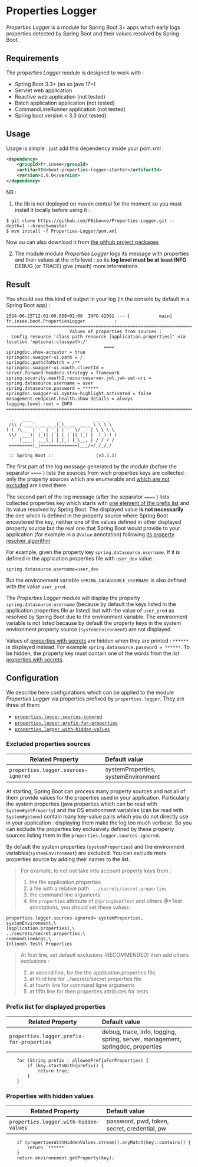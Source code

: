 # Properties Logger

_Properties Logger_ is a module for Spring Boot 3+ apps which early logs properties
detected by Spring Boot and their values resolved by Spring Boot.

## Requirements

The _properties Logger_ module is designed to work with :
- Spring Boot 3.3+ (an so java 17+)
- Servlet web application
- Reactive web application (not tested)
- Batch application application (not tested)
- CommandLineRunner application (not tested)
- Spring boot version < 3.3 (not tested)

## Usage

Usage is simple : just add this dependency inside your pom.xml :
```xml
<dependency>
    <groupId>fr.insee</groupId>
    <artifactId>boot-properties-logger-starter</artifactId>
    <version>1.0.0</version>
</dependency>
```

NB : 

1. the lib is not deployed on maven central for the moment so you must install
it locally before using it :
```shell
$ git clone https://github.com/FBibonne/Properties-Logger.git --depth=1 --branch=master
$ mvn install -f Properties-Logger/pom.xml
```
Now ou can also download it from [the github project packages](https://github.com/FBibonne/Properties-Logger/packages/2229078)

2. The module module _Properties Logger_ logs its message with properties and their values
at the info level : so its **log level must be at least INFO**. DEBUG (or TRACE) give (much) more
informations.

## Result

You should see this kind of output in your log (in the console by default in a Spring Boot app) :
```text
2024-06-25T12:01:00.858+02:00  INFO 42091 --- [           main] fr.insee.boot.PropertiesLogger           : 
================================================================================
                        Values of properties from sources :
- Config resource 'class path resource [application.properties]' via location 'optional:classpath:/'
                                     ====
springdoc.show-actuator = true
springdoc.swagger-ui.path = /
springdoc.pathsToMatch = /**
springdoc.swagger-ui.oauth.clientId = 
server.forward-headers-strategy = framework
spring.security.oauth2.resourceserver.jwt.jwk-set-uri = 
spring.datasource.username = user
spring.datasource.password = ******
springdoc.swagger-ui.syntax-highlight.activated = false
management.endpoint.health.show-details = always
logging.level.root = INFO
================================================================================

  .   ____          _            __ _ _
 /\\ / ___'_ __ _ _(_)_ __  __ _ \ \ \ \
( ( )\___ | '_ | '_| | '_ \/ _` | \ \ \ \
 \\/  ___)| |_)| | | | | || (_| |  ) ) ) )
  '  |____| .__|_| |_|_| |_\__, | / / / /
 =========|_|==============|___/=/_/_/_/

 :: Spring Boot ::                (v3.3.1)
```

The first part of the log message generated by the module (before the separator `====` )
lists the sources from wich properties keys are collected : only the property sources
which are enumerable and [which are not excluded](#excluded-properties-sources) are listed there

The second part of the log message (after the separator `====` ) lists collected properties
key which starts with [one element of the prefix list](#prefix-list-for-displayed-properties) 
and its value resolved by Spring Boot. The displayed value **is not necessarily** the one
which is defined in the property source where Spring Boot encoutered the key, neither one
of the values defined in other displayed property source but the real one that Spring Boot
would provide to your application (for example in a `@Value` annotation) following [its 
property resolver algorithm](https://docs.spring.io/spring-boot/reference/features/external-config.html)

For example, given the property key `spring.datasource.username`. If it is defined in the 
application.properties file with `user_dev` value :
```properties
spring.datasource.username=user_dev
```

But the environement variable `SPRING_DATASOURCE_USERNAME` is also defined with the value
`user_prod`.

The _Properties Logger_ module will display the property `spring.datasource.username` (because
by default the keys listed in the application.properties file ar listed) but with the value of
`user_prod` as resolved by Spring Boot due to the environment variable. The environment variable
is not listed because by default the property keys in the system environment property source (`systemEnvironment`)
are not displayed.

Values of [properties with secrets](#properties-with-hidden-values) are hidden when they are printed :
`******` is displayed instead. For example `spring.datasource.password = ******`. To be hidden, the 
property key must contain one of the words from the list [properties with secrets](#properties-with-hidden-values).

## Configuration

We describe here configurations which can be applied to the module _Properties Logger_ via 
properties prefixed by `properties.logger`. They are three of them:
- [`properties.logger.sources-ignored`](#excluded-properties-sources)
- [`properties.logger.prefix-for-properties`](#prefix-list-for-displayed-properties)
- [`properties.logger.with-hidden-values`](#properties-with-hidden-values)

### Excluded properties sources

| Related Property                    | Default value                        |
|-------------------------------------|:-------------------------------------|
| `properties.logger.sources-ignored` | systemProperties, systemEnvironment  |

At starting, Spring Boot can process many property sources and not all of them  provide values for
the properties used in your application. Particularly the system properties (java properties which 
can be read with `System#getProperty`) and the OS environment variables (can be read with `System#getenv`)
contain many key-value pairs which you do not directly use in your application : displaying 
them make the log too much verbose. So you can exclude the properties key exclusively defined by these property
sources listing them in the  `properties.logger.sources-ignored`.

By default the system properties (`systemProperties`) and the environment variables(`systemEnvironment`)
are excluded. You can exclude more properties source by adding their names to the list. 

> For example, to not not take into account property keys from :
> 1. the file application.properties
> 2. a file with a relative path ` ../secrets/secret.properties`
> 3. the command line arguments
> 4. the `properties` attribute of `@SpringBootTest` and others @*Test annotations,
> you should set these values :

```properties
properties.logger.sources-ignored= systemProperties, systemEnvironment,\
[application.properties],\
../secrets/secret.properties,\
commandLineArgs,\
Inlined\ Test\ Properties
```

> At first line, set default exclusions (RECOMMENDED) then add others exclusions :
>
> 2. at second line, for the the application.properties file,
> 3. at third line for ../secrets/secret.properties file
> 4. at fourth line for command ligne arguments
> 5. at fifth line for then properties attributes for tests

### Prefix list for displayed properties

| Related Property                    | Default value                        |
|-------------------------------------|:-------------------------------------|
| `properties.logger.prefix-for-properties` | debug, trace, info, logging, spring, server, management, springdoc, properties  |

        for (String prefix : allowedPrefixForProperties) {
            if (key.startsWith(prefix)) {
                return true;
            }
        }

### Properties with hidden values


| Related Property                    | Default value                        |
|-------------------------------------|:-------------------------------------|
| `properties.logger.with-hidden-values` | password, pwd, token, secret, credential, pw  |

        if (propertiesWithHiddenValues.stream().anyMatch(key::contains)) {
            return `******`
        }
        return environement.getProperty(key);
